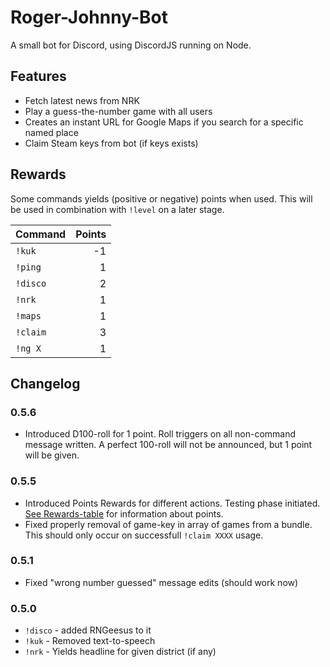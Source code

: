 # Roger-Johnny-Bot

A small bot for Discord, using DiscordJS running on Node.

## Features 

* Fetch latest news from NRK
* Play a guess-the-number game with all users
* Creates an instant URL for Google Maps if you search for a specific named place
* Claim Steam keys from bot (if keys exists)

## Rewards

Some commands yields (positive or negative) points when used. This will be used in combination with `!level` on a later stage.

| Command		| Points |
| ------------- | -----: |
| `!kuk`		| -1	 |
| `!ping`		| 1		 |
| `!disco`		| 2		 |
| `!nrk` 		| 1		 |
| `!maps` 		| 1		 |
| `!claim`		| 3		 |
| `!ng X` 		| 1		 |

## Changelog

### 0.5.6
* Introduced D100-roll for 1 point. Roll triggers on all non-command message written. A perfect 100-roll will not be announced, but 1 point will be given.

### 0.5.5
* Introduced Points Rewards for different actions. Testing phase initiated. [See Rewards-table](#rewards) for information about points.
* Fixed properly removal of game-key in array of games from a bundle. This should only occur on successfull `!claim XXXX` usage.

### 0.5.1
* Fixed "wrong number guessed" message edits (should work now)

### 0.5.0
* `!disco` - added RNGeesus to it
* `!kuk` - Removed text-to-speech
* `!nrk` - Yields headline for given district (if any)